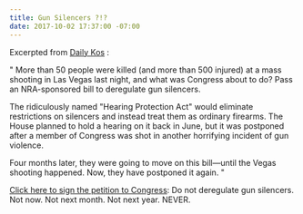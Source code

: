 ```yaml
---
title: Gun Silencers ?!?
date: 2017-10-02 17:37:00 -07:00
---
```


Excerpted from [Daily Kos](https://www.dailykos.com/) :

"    More than 50 people were killed (and more than 500 injured) at a mass shooting in Las Vegas last night, and what was Congress about to do? Pass an NRA-sponsored bill to deregulate gun silencers. 

The ridiculously named "Hearing Protection Act" would eliminate restrictions on silencers and instead treat them as ordinary firearms. The House planned to hold a hearing on it back in June, but it was postponed after a member of Congress was shot in another horrifying incident of gun violence. 

Four months later, they were going to move on this bill—until the Vegas shooting happened. Now, they have postponed it again.   "

[Click here to sign the petition to Congress](https://www.dailykos.com/campaigns/petitions/sign-the-petition-stop-congress-from-deregulating-gun-silencers?detail=emailaction&link_id=1&can_id=e59665c3f3c1222626c02430d1bf6bdb&source=email-sign-the-petition-nra-wants-to-deregulate-gun-silencers&email_referrer=email_242691&email_subject=sign-the-petition-nra-wants-to-deregulate-gun-silencers): Do not deregulate gun silencers. Not now. Not next month. Not next year. NEVER. 
